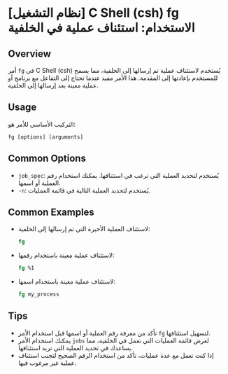 # [نظام التشغيل] C Shell (csh) fg الاستخدام: استئناف عملية في الخلفية

## Overview
أمر `fg` في C Shell (csh) يُستخدم لاستئناف عملية تم إرسالها إلى الخلفية، مما يسمح للمستخدم بإعادتها إلى المقدمة. هذا الأمر مفيد عندما تحتاج إلى التفاعل مع برنامج أو عملية معينة بعد إرسالها إلى الخلفية.

## Usage
التركيب الأساسي للأمر هو:

```
fg [options] [arguments]
```

## Common Options
- `job_spec`: يُستخدم لتحديد العملية التي ترغب في استئنافها. يمكنك استخدام رقم العملية أو اسمها.
- `-n`: يُستخدم لتحديد العملية التالية في قائمة العمليات.

## Common Examples
- لاستئناف العملية الأخيرة التي تم إرسالها إلى الخلفية:
  ```csh
  fg
  ```

- لاستئناف عملية معينة باستخدام رقمها:
  ```csh
  fg %1
  ```

- لاستئناف عملية معينة باستخدام اسمها:
  ```csh
  fg my_process
  ```

## Tips
- تأكد من معرفة رقم العملية أو اسمها قبل استخدام الأمر `fg` لتسهيل استئنافها.
- يمكنك استخدام الأمر `jobs` لعرض قائمة العمليات التي تعمل في الخلفية، مما يساعدك في تحديد العملية التي تريد استئنافها.
- إذا كنت تعمل مع عدة عمليات، تأكد من استخدام الرقم الصحيح لتجنب استئناف عملية غير مرغوب فيها.